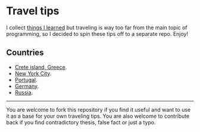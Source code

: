 # Travel tips

I collect [things I learned](https://github.com/taxigy/til) but
traveling is way too far from the main topic of programming, so I
decided to spin these tips off to a separate repo. Enjoy!

## Countries

- [Crete island, Greece](greece/crete.md).
- [New York City](usa/new-york.md).
- [Portugal](portugal).
- [Germany](germany).
- [Russia](russia).

----

You are welcome to fork this repository if you find it useful and
want to use it as a base for your own traveling tips. You are
also welcome to contribute back if you find contradictory thesis,
false fact or just a typo.
